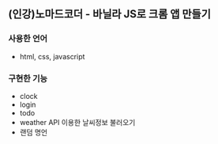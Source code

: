 ## (인강)노마드코더 - 바닐라 JS로 크롬 앱 만들기

### 사용한 언어
- html, css, javascript
### 구현한 기능
- clock
- login
- todo
- weather API 이용한 날씨정보 불러오기
- 랜덤 명언
